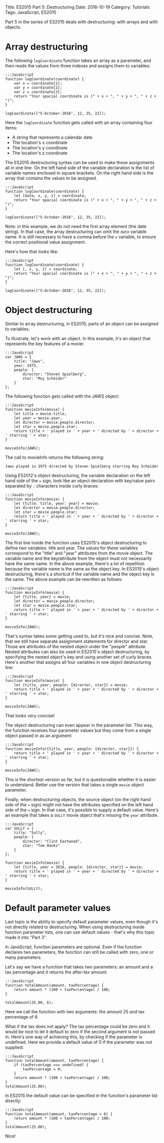 Title: ES2015 Part 5: Destructuring
Date: 2016-10-19
Category: Tutorials
Tags: JavaScript, ES2015

Part 5 in the series of ES2015 deals with destructuring: with arrays and with objects.

# Array destructuring

The following `logCoordinate` function takes an array as a parameter, and then reads the values from three indexes and assigns them to variables:

    :::JavaScript
    function logCoordinate(coordinate) {
        var x = coordinate[1];
        var y = coordinate[2];
        var z = coordinate[3];
        return "Your spacial coordinate is (" + x + ", " + y + ", " + z + ")";
    }

    logCoordinate(["5-October-2016", 12, 35, 22]);

Here the `logCoordinate` function gets called with an array containing four items: 

* A string that represents a calendar date
* The location's x coordinate
* The location's y coordinate
* The location's z coordinate

The ES2015 destructuring syntax can be used to make these assignments all in one line.
On the left hand side of the variable declaration is the list of variable names enclosed in square brackets.
On the right hand side is the array that contains the values to be assigned.

    :::JavaScript
    function logCoordinate(coordinate) {
        let [date, x, y, z] = coordinate;
        return "Your spacial coordinate is (" + x + ", " + y + ", " + z + ")";
    }

    logCoordinate(["5-October-2016", 12, 35, 22]);

Note: in this example, we do not need the first array element (the date string).
In that case, the array destructuring can omit the `date` variable name. It is still necessary to have a comma before the `x` variable, to ensure the correct positional value assignment.

Here's how that looks like:

    :::JavaScript
    function logCoordinate(coordinate) {
        let [, x, y, z] = coordinate;
        return "Your spacial coordinate is (" + x + ", " + y + ", " + z + ")";
    }

    logCoordinate(["5-October-2016", 12, 35, 22]);


# Object destructuring

Similar to array destructuring, in ES2015, parts of an object can be assigned to variables.

To illustrate, let's work with an object. In this example, it's an object that represents the key features of a movie:

    :::JavaScript
    var JAWS = {
        title: "Jaws",
        year: 1975,
        people: {
            director: "Steven Spielberg",
            star: "Roy Scheider"
        }
    };

The following function gets called with the JAWS object:

    :::JavaScript
    function movieInfo(movie) {
        let title = movie.title;
        let year = movie.year;
        let director = movie.people.director;
        let star = movie.people.star;
        return title + ' played in ' + year + ' directed by ' + director + ' starring ' + star;
    }

    movieInfo(JAWS);

The call to movieInfo returns the following string:

    Jaws played in 1975 directed by Steven Spielberg starring Roy Scheider

Using ES2012's object destructuring, the variable declaration on the left hand side of the `=` sign, look like an object declaration with key/value pairs separated by `:` characters inside curly braces:

    :::JavaScript
    function movieInfo(movie) {
        let {title: title, year: year} = movie;
        let director = movie.people.director;
        let star = movie.people.star;
        return title + ' played in ' + year + ' directed by ' + director + ' starring ' + star;
    }

    movieInfo(JAWS);

The first line inside the function uses ES2015's object destructuring to define two variables: title and year. The values for these variables correspond to the "title" and "year" attributes from the movie object.
The variable name and the key/attribute from the object must not necessarily have the same name. In the above example, there's a lot of repetition because the variable name is the same as the object key.
In ES2015's object destructuring, there's a shortcut if the variable name and the object key is the same. The above example can be rewritten as follows:

    :::JavaScript
    function movieInfo(movie) {
        let {title, year} = movie;
        let director = movie.people.director;
        let star = movie.people.star;
        return title + ' played in ' + year + ' directed by ' + director + ' starring ' + star;
    }

    movieInfo(JAWS);

That's syntax takes some getting used to, but it's nice and concise.
Note, that we still have separate assignment statements for director and star. Those are attributes of the nested object under the "people" attribute.
Nested attributes can also be used in ES2015's object destructuring, by specifying the nested object's key and using another set of curly braces. 
Here's another that assigns all four variables in one object destructuring line:

    :::JavaScript
    function movieInfo(movie) {
        let {title, year, people: {director, star}} = movie;
        return title + ' played in ' + year + ' directed by ' + director + ' starring ' + star;
    }

    movieInfo(JAWS);

That looks very concise!

The object destructuring can even appear in the parameter list. This way, the function receives four parameter values but they come from a single object passed in as an argument:

    :::JavaScript
    function movieInfo({title, year, people: {director, star}}) {
        return title + ' played in ' + year + ' directed by ' + director + ' starring ' + star;
    }

    movieInfo(JAWS);

This is the shortest version so far, but it is questionable whether it is easier to understand. Better use the version that takes a single `movie` object parameter.

Finally, when destructuring objects, the source object (on the right hand side of the `=` sign) might not have the attributes specified on the left hand side of the `=` sign.
In that case, it's possible to supply a default value. Here's an example that takes a `SULLY` movie object that's missing the `year` attribute.

    :::JavaScript
    var SULLY = {
        title: "Sully",
        people: {
            director: "Clint Eastwood",
            star: "Tom Hanks"
        }
    };

    function movieInfo(movie) {
        let {title, year = 2016, people: {director, star}} = movie;
        return title + ' played in ' + year + ' directed by ' + director + ' starring ' + star;
    }

    movieInfo(SULLY);


# Default parameter values

Last topic is the ability to specify default parameter values, even though it's not directly related to destructuring. When using destructuring inside function parameter lists, one can use default values - that's why this topic made it into "Part 3".

In JavaScript, function parameters are optional. Even if the function declares two parameters, the function can still be called with zero, one or many parameters. 

Let's say we have a function that takes two parameters: an amount and a tax percentage and it returns the after-tax amount:

    :::JavaScript
    function totalAmount(amount, taxPercentage) {
        return amount * (100 + taxPercentage) / 100;
    }

    totalAmount(25.00, 6);

Here we call the function with two arguments: the amount 25 and tax percentage of 6.

What if the tax does not apply? The tax percentage could be zero and it would be nice to let it default to zero if the second argument is not passed in.
Here's one way of achieving this, by checking if the parameter is undefined. Here we provide a default value of 0 if the parameter was not supplied:

    :::JavaScript
    function totalAmount(amount, taxPercentage) {
        if (taxPercentage === undefined) {
            taxPercentage = 0;
        }
        return amount * (100 + taxPercentage) / 100;
    }
    totalAmount(25.00);

In ES2015 the default value can be specified in the function's parameter list directly:

    :::JavaScript
    function totalAmount(amount, taxPercentage = 0) {
        return amount * (100 + taxPercentage) / 100;
    }
    totalAmount(25.00);

Nice!

